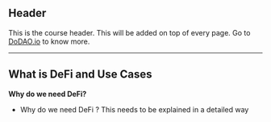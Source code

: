 ## Header
This is the course header. This will be added on top of every page. Go to [DoDAO.io](https://www.dodao.io) to know more.

 ---
 
 ## What is DeFi and Use Cases
 
 **Why do we need DeFi?**        
- Why do we need DeFi ?
This needs to be explained in a detailed way
 
 

